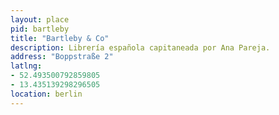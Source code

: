 ```yaml
---
layout: place
pid: bartleby
title: "Bartleby & Co"
description: Librería española capitaneada por Ana Pareja.
address: "Boppstraße 2"
latlng:
- 52.493500792859805
- 13.435139298296505
location: berlin
---
```

